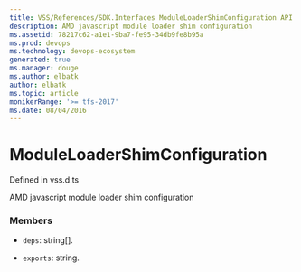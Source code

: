 ```yaml
---
title: VSS/References/SDK.Interfaces ModuleLoaderShimConfiguration API | Extensions for Visual Studio Team Services
description: AMD javascript module loader shim configuration
ms.assetid: 78217c62-a1e1-9ba7-fe95-34db9fe8b95a
ms.prod: devops
ms.technology: devops-ecosystem
generated: true
ms.manager: douge
ms.author: elbatk
author: elbatk
ms.topic: article
monikerRange: '>= tfs-2017'
ms.date: 08/04/2016
---
```


# ModuleLoaderShimConfiguration

Defined in vss.d.ts


AMD javascript module loader shim configuration 

### Members

* `deps`: string[]. 

* `exports`: string. 

